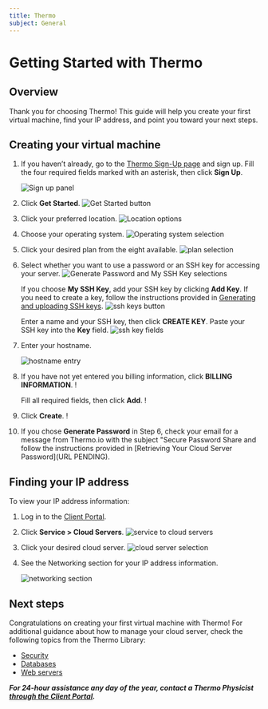 ```yaml
---
title: Thermo
subject: General
---
```


# Getting Started with Thermo

## Overview
Thank you for choosing Thermo! This guide will help you create your first virtual machine, find your IP address, and point you toward your next steps.

## Creating your virtual machine
1. If you haven’t already, go to the [Thermo Sign-Up page](https://core.thermo.io/sign-up) and sign up. Fill the four required fields marked with an asterisk, then click **Sign Up**.

   ![Sign up panel](https://raw.githubusercontent.com/thermoio/docs/master/images/getting-started-thermo/2017-10-27_14-36-44.png)

2. Click **Get Started**.
  ![Get Started button](https://raw.githubusercontent.com/thermoio/docs/master/images/getting-started-thermo/2017-10-27_14-46-09.png)

3. Click your preferred location.
   ![Location options](https://raw.githubusercontent.com/thermoio/docs/master/images/getting-started-thermo/2017-10-27_15-21-57.png)

4. Choose your operating system.
   ![Operating system selection](https://raw.githubusercontent.com/thermoio/docs/master/images/getting-started-thermo/2017-10-27_15-22-37.png)

5. Click your desired plan from the eight available.
   ![plan selection](https://raw.githubusercontent.com/thermoio/docs/master/images/getting-started-thermo/2017-10-27_15-29-37.png)

6. Select whether you want to use a password or an SSH key for accessing your server. 
   ![Generate Password and My SSH Key selections](https://raw.githubusercontent.com/thermoio/docs/master/images/getting-started-thermo/2017-11-20_15-03-14.png)

   If you choose **My SSH Key**, add your SSH key by clicking **Add Key**. If you need to create a key, follow the instructions provided in [Generating and uploading SSH keys](https://github.com/thermoio/docs/blob/master/security/generating-and-uploading-ssh-keys.md).
   ![ssh keys button](https://raw.githubusercontent.com/thermoio/docs/master/images/getting-started-thermo/2017-10-27_15-31-37.png)

   Enter a name and your SSH key, then click **CREATE KEY**. Paste your SSH key into the **Key** field.
   ![ssh key fields](https://raw.githubusercontent.com/thermoio/docs/master/images/getting-started-thermo/2017-10-27_16-10-24.png)

7. Enter your hostname.

   ![hostname entry](https://raw.githubusercontent.com/thermoio/docs/master/images/getting-started-thermo/2017-10-27_16-57-28.png)

8. If you have not yet entered you billing information, click **BILLING INFORMATION**. 
   !

   Fill all required fields, then click **Add**.
   !

9. Click **Create**.
   !

10. If you chose **Generate Password** in Step 6, check your email for a message from Thermo.io with the subject "Secure Password Share and follow the instructions provided in [Retrieving Your Cloud Server Password](URL PENDING).

## Finding your IP address
To view your IP address information:
1. Log in to the [Client Portal](https://core.thermo.io/login).
2. Click **Service > Cloud Servers**.
   ![service to cloud servers](https://raw.githubusercontent.com/thermoio/docs/master/images/getting-started-thermo/2017-10-31_15-28-44.png)

3. Click your desired cloud server.
   ![cloud server selection](https://raw.githubusercontent.com/thermoio/docs/master/images/getting-started-thermo/2017-10-31_15-35-00.png)

4. See the Networking section for your IP address information.

   ![networking section](https://raw.githubusercontent.com/thermoio/docs/master/images/getting-started-thermo/2017-10-31_15-39-40.png)

## Next steps
Congratulations on creating your first virtual machine with Thermo! For additional guidance about how to manage your cloud server, check the following topics from the Thermo Library:
* [Security](https://www.thermo.io/how-to/security)
* [Databases](https://www.thermo.io/how-to/databases)
* [Web servers](https://www.thermo.io/how-to/web-servers)

**_For 24-hour assistance any day of the year, contact a Thermo Physicist [through the Client Portal](https://core.thermo.io/login/)._**
